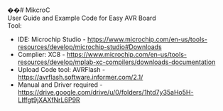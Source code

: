 ��# MikcroC <br />
User Guide and Example Code for Easy AVR Board <br />
Tool:<br />

- IDE: Microchip Studio - https://www.microchip.com/en-us/tools-resources/develop/microchip-studio#Downloads <br />
- Complier: XC8 - https://www.microchip.com/en-us/tools-resources/develop/mplab-xc-compilers/downloads-documentation <br />
- Upload Code tool: AVRFlash - https://avrflash.software.informer.com/2.1/ <br />
- Manual and Driver required - https://drive.google.com/drive/u/0/folders/1htd7y35aHo5H-LIffgt9jXAXfNrL6P9R
